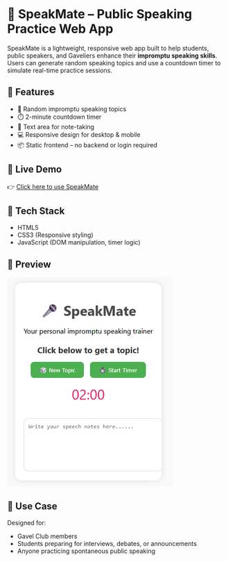 # 🎤 SpeakMate – Public Speaking Practice Web App

SpeakMate is a lightweight, responsive web app built to help students, public speakers, and Gaveliers enhance their **impromptu speaking skills**. Users can generate random speaking topics and use a countdown timer to simulate real-time practice sessions.

## 🌟 Features

- 🎲 Random impromptu speaking topics
- ⏱️ 2-minute countdown timer
- 📝 Text area for note-taking
- 💻 Responsive design for desktop & mobile
- 📦 Static frontend – no backend or login required

## 🚀 Live Demo

👉 [Click here to use SpeakMate](https://Sandadinu.github.io/speakmate)

## 📂 Tech Stack

- HTML5
- CSS3 (Responsive styling)
- JavaScript (DOM manipulation, timer logic)

## 📸 Preview

[![SpeakMate Screenshot](preview.png)](https://Sandadinu.github.io/speakmate) 

## 🎯 Use Case

Designed for:
- Gavel Club members
- Students preparing for interviews, debates, or announcements
- Anyone practicing spontaneous public speaking

